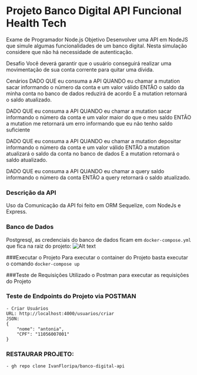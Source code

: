 
# Projeto Banco Digital API Funcional Health Tech

Exame de Programador Node.js
Objetivo
Desenvolver uma API em NodeJS que simule algumas funcionalidades de um banco digital. Nesta simulação considere que não há necessidade de autenticação.

Desafio
Você deverá garantir que o usuário conseguirá realizar uma movimentação de sua conta corrente para quitar uma dívida.

Cenários
DADO QUE eu consuma a API
QUANDO eu chamar a mutation sacar informando o número da conta e um valor válido
ENTÃO o saldo da minha conta no banco de dados reduzirá de acordo
E a mutation retornará o saldo atualizado.

DADO QUE eu consuma a API
QUANDO eu chamar a mutation sacar informando o número da conta e um valor maior do que o meu saldo
ENTÃO a mutation me retornará um erro informando que eu não tenho saldo suficiente

DADO QUE eu consuma a API
QUANDO eu chamar a mutation depositar informando o número da conta e um valor válido
ENTÃO a mutation atualizará o saldo da conta no banco de dados
E a mutation retornará o saldo atualizado.

DADO QUE eu consuma a API
QUANDO eu chamar a query saldo informando o número da conta
ENTÃO a query retornará o saldo atualizado.

### Descrição da API 
Uso da Comunicação da API foi feito em ORM Sequelize, com NodeJs e Express.

### Banco de Dados
Postgresql, as credenciais do banco de dados ficam em <code>docker-compose.yml</code> que fica na raiz do projeto:
![Alt text](/../master/screenshots/config_banco.png?raw=true "Optional Title")

###Executar o Projeto
Para executar o container do Projeto basta executar o comando <code>docker-compose up</code>

###Teste de Requisições
Utilizado o Postman para executar as requisições do Projeto

### Teste de Endpoints do Projeto via POSTMAN
```
- Criar Usuários
URL: http://localhost:4000/usuarios/criar
JSON: 
{
    "nome": "antonia",
	"CPF": "11056007001"
}
```



### RESTAURAR PROJETO:
```
- gh repo clone IvanFloripa/banco-digital-api
```